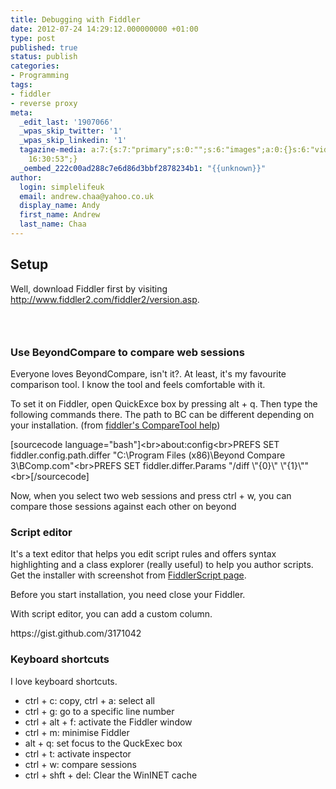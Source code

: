 ```yaml
---
title: Debugging with Fiddler
date: 2012-07-24 14:29:12.000000000 +01:00
type: post
published: true
status: publish
categories:
- Programming
tags:
- fiddler
- reverse proxy
meta:
  _edit_last: '1907066'
  _wpas_skip_twitter: '1'
  _wpas_skip_linkedin: '1'
  tagazine-media: a:7:{s:7:"primary";s:0:"";s:6:"images";a:0:{}s:6:"videos";a:0:{}s:11:"image_count";i:0;s:6:"author";s:7:"1907066";s:7:"blog_id";s:7:"1833431";s:9:"mod_stamp";s:19:"2012-07-24
    16:30:53";}
  _oembed_222c00ad288c7e6d86d3bbf2878234b1: "{{unknown}}"
author:
  login: simplelifeuk
  email: andrew.chaa@yahoo.co.uk
  display_name: Andy
  first_name: Andrew
  last_name: Chaa
---
```

<h2>Setup</h2>
<p>Well, download Fiddler first by visiting <a href="http://www.fiddler2.com/fiddler2/version.asp">http://www.fiddler2.com/fiddler2/version.asp</a>.</p>
<h3>&nbsp;</h3>
<h3>Use BeyondCompare to compare web sessions</h3>
<p>Everyone loves BeyondCompare, isn't it?. At least, it's my favourite comparison tool. I know the tool and feels comfortable with it.</p>
<p>To set it on Fiddler, open QuickExce box by pressing alt + q. Then type the following commands there. The path to BC can be different depending on your installation. (from <a href="https://www.fiddler2.com/fiddler/help/CompareTool.asp">fiddler's CompareTool help</a>)</p>
<p>[sourcecode language="bash"]&lt;br&gt;about:config&lt;br&gt;PREFS SET fiddler.config.path.differ &quot;C:\Program Files (x86)\Beyond Compare 3\BComp.com&quot;&lt;br&gt;PREFS SET fiddler.differ.Params &quot;/diff \&quot;{0}\&quot; \&quot;{1}\&quot;&quot;&lt;br&gt;[/sourcecode]</p>
<p>Now, when you select two web sessions and press ctrl + w, you can compare those sessions against each other on beyond</p>
<h3>Script editor</h3>
<p>It's a text editor that helps you edit script rules and offers syntax highlighting and a class explorer (really useful) to help you author scripts. Get the installer with screenshot from <a href="http://www.fiddler2.com/fiddler/fse.asp">FiddlerScript page</a>.</p>
<p>Before you start installation, you need close your Fiddler.</p>
<p>With script editor, you can add a custom column.</p>
<p>https://gist.github.com/3171042</p>
<h3>Keyboard shortcuts</h3>
<p>I love keyboard shortcuts.</p>
<ul>
<li>ctrl + c: copy, ctrl + a: select all  </li>
<li>ctrl + g: go to a specific line number  </li>
<li>ctrl + alt + f: activate the Fiddler window  </li>
<li>ctrl + m: minimise Fiddler  </li>
<li>alt + q: set focus to the QuckExec box  </li>
<li>ctrl + t: activate inspector  </li>
<li>ctrl + w: compare sessions  </li>
<li>ctrl + shft + del: Clear the WinINET cache </li>
</ul>

